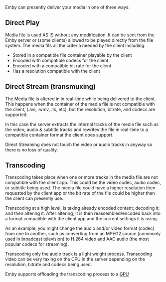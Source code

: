 Emby can presently deliver your media in one of three ways:

## Direct Play
Media file is used AS IS without any modification.  It can be sent from the Emby server or (some clients) allowed to be played directly from the file system. The media fits all the criteria needed by the client including:

* Stored in a compatible file container playable by the client
* Encoded with compatible codecs for the client
* Encoded with a compatible bit rate for the client
* Has a resolution compatible with the client

## Direct Stream (transmuxing)
The Media file is altered in in real-time while being delivered to the client.  This happens when the container of the media file is not compatible with the client, (.avi, .wmv, .ts, etc), but the resolution, bitrate, and codecs are supported.

In this case the server extracts the internal tracks of the media file such as the video, audio & subtitle tracks and rewrites the file in real-time to a compatible container format the client does support.

Direct Streaming does not touch the video or audio tracks in anyway so there is no loss of quality.

## Transcoding
Transcoding takes place when one or more tracks in the media file are not compatible with the client app.  This could be the video codec, audio codec, or subtitle being used. The media file could have a higher resolution then requested by the client app or the bit rate of the file could be higher then the client can presently use.

Transcoding at a high level, is taking already encoded content; decoding it; and then altering it.  After altering, it is then reassembled/encoded back into a format compatible with the client app and the current settings it is using.

As an example, you might change the audio and/or video format (codec) from one to another, such as converting from an MPEG2 source (commonly used in broadcast television) to H.264 video and AAC audio (the most popular codecs for streaming).

Transcoding only the audio track is a light weight process.
Transcoding video can be very taxing on the CPU in the server depending on the resolution, bitrate and codecs being used.

Emby supports offloading the transcoding process to a [GPU](Hardware-Acceleration-Overview)


